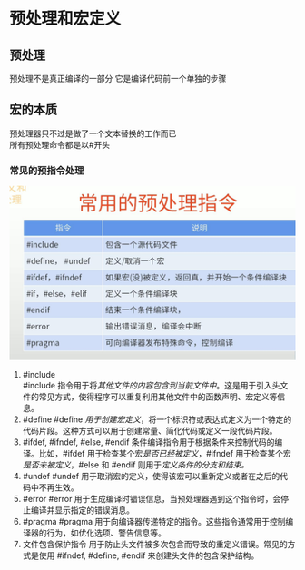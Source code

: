 # 预处理和宏定义  
## 预处理  
预处理不是真正编译的一部分 它是编译代码前一个单独的步骤  
## 宏的本质  
预处理器只不过是做了一个文本替换的工作而已  
所有预处理命令都是以#开头   
### 常见的预指令处理   
![.](3.jpg)  
1. #include  
#include 指令用于将*其他文件的内容包含到当前文件中*。这是用于引入头文件的常见方式，使得程序可以重复利用其他文件中的函数声明、宏定义等信息。
2. #define
#define *用于创建宏定义*，将一个标识符或表达式定义为一个特定的代码片段。这种方式可以用于创建常量、简化代码或定义一段代码片段。
3. #ifdef, #ifndef, #else, #endif
条件编译指令用于根据条件来控制代码的编译。比如，#ifdef 用于检查某个宏*是否已经被定义*，#ifndef 用于检查某个宏*是否未被定义*，#else 和 #endif 则用于*定义条件的分支和结束。*
4. #undef
#undef 用于取消宏的定义，使得该宏可以重新定义或者在之后的代码中不再生效。
5. #error
#error 用于生成编译时错误信息，当预处理器遇到这个指令时，会停止编译并显示指定的错误消息。
6. #pragma
#pragma 用于向编译器传递特定的指令。这些指令通常用于控制编译器的行为，如优化选项、警告信息等。
7. 文件包含保护指令
用于防止头文件被多次包含而导致的重定义错误。常见的方式是使用 #ifndef, #define, #endif 来创建头文件的包含保护结构。
